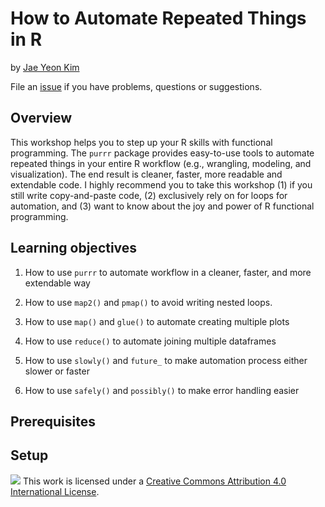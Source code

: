 # How to Automate Repeated Things in R

by [Jae Yeon Kim](https://jaeyk.github.io/)

File an [issue](https://github.com/dlab-berkeley/automating-workflows-in-R/issues) if you have problems, questions or suggestions.

## Overview

This workshop helps you to step up your R skills with functional programming. The `purrr` package provides easy-to-use tools to automate repeated things in your entire R workflow (e.g., wrangling, modeling, and visualization). The end result is cleaner, faster, more readable and extendable code. I highly recommend you to take this workshop (1) if you still write copy-and-paste code, (2) exclusively rely on for loops for automation, and (3) want to know about the joy and power of R functional programming.

## Learning objectives

1. How to use `purrr` to automate workflow in a cleaner, faster, and more extendable way

2. How to use `map2()` and `pmap()` to avoid writing nested loops.

3. How to use `map()` and `glue()` to automate creating multiple plots

4. How to use `reduce()` to automate joining multiple dataframes

5. How to use `slowly()` and `future_` to make automation process either slower or faster

6. How to use `safely()` and `possibly()` to make error handling easier 

## Prerequisites

## Setup

![](https://i.creativecommons.org/l/by/4.0/88x31.png) This work is licensed under a [Creative Commons Attribution 4.0 International License](https://creativecommons.org/licenses/by/4.0/).
